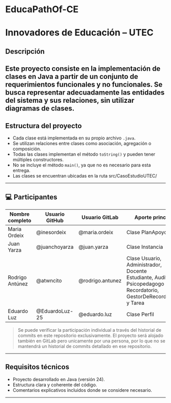 # EducaPathOf-CE
# Innovadores de Educación  – UTEC
##  Descripción
Este proyecto consiste en la implementación de clases en Java a
partir de un conjunto de requerimientos funcionales y no
funcionales. Se busca representar adecuadamente las entidades del
sistema y sus relaciones, sin utilizar diagramas de clases. 
---
##  Estructura del proyecto
- Cada clase está implementada en su propio archivo `.java`. 
- Se utilizan relaciones entre clases como asociación, agregación o composición. 
- Todas las clases implementan el método `toString()` y pueden tener múltiples constructores. 
- No se incluye el método `main()`, ya que no es necesario para esta entrega.
- Las clases se encuentran ubicadas en la ruta src/CasoEstudioUTEC/
---
## 💻 Participantes

| Nombre completo | Usuario GitHub | Usuario GitLab   | Aporte principal                                                                                                             |
|-----------------|----------------|------------------|------------------------------------------------------------------------------------------------------------------------------|
| Maria Ordeix    | @inesordeix    | @maria.ordeix     | Clase PlanApoyo                                                                                                              |
| Juan Yarza      | @juanchoyarza  | @juan.yarza      | Clase Instancia                                                                                                              |
| Rodrigo Antúnez | @atwncito      | @rodrigo.antunez | Clase Usuario, Administrador, Docente<br/>Estudiante, Auditor, Psicopedagogo<br/>Recordatorio, GestorDeRecordatorios y Tarea |
| Eduardo Luz     | @EduardoLuz-25 | @eduardo.luz     | Clase Perfil                                                                                                                 |

> Se puede verificar la participación individual a través del
historial de commits en este repositorio exclusivamente. El proyecto
será alojado también en GitLab pero unicamente por
una persona, por lo que no se mantendrá un historial de commits
detallado en ese repositorio.
---
## Requisitos técnicos 
- Proyecto desarrollado en Java (versión 24). 
- Estructura clara y coherente del código. 
- Comentarios explicativos incluidos donde se considere necesario.
--- 
